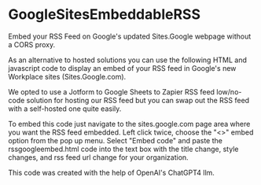 # GoogleSitesEmbeddableRSS
Embed your RSS Feed on Google's updated Sites.Google webpage without a CORS proxy.

As an alternative to hosted solutions you can use the following HTML and javascript code to display an embed of your RSS feed in Google's new Workplace sites (Sites.Google.com).

We opted to use a Jotform to Google Sheets to Zapier RSS feed low/no-code solution for hosting our RSS feed but you can swap out the RSS feed with a self-hosted one quite easily.

To embed this code just navigate to the sites.google.com page area where you want the RSS feed embedded. Left click twice, choose the "<>" embed option from the pop up menu. Select "Embed code" and paste the rssgoogleembed.html code into the text box with the title change, style changes, and rss feed url change for your organization.

This code was created with the help of OpenAI's ChatGPT4 llm.
